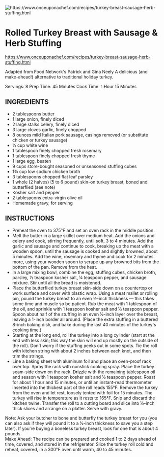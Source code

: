 ![https://www.onceuponachef.com/recipes/turkey-breast-sausage-herb-stuffing.html
](/images/Stuffed-Turkey-Breast-Sausage-2.webp)

# Rolled Turkey Breast with Sausage & Herb Stuffing
https://www.onceuponachef.com/recipes/turkey-breast-sausage-herb-stuffing.html

Adapted from Food Network's Patrick and Gina Neely
A delicious (and make-ahead!) alternative to traditional holiday turkey.

Servings: 8
Prep Time: 45 Minutes
Cook Time: 1 Hour 15 Minutes

## INGREDIENTS
- 2 tablespoons butter
- 1 large onion, finely diced
- 2 large stalks celery, finely diced
- 3 large cloves garlic, finely chopped
- 8 ounces mild Italian pork sausage, casings removed (or substitute chicken or turkey sausage)
- ½ cup white wine
- 1 tablespoon finely chopped fresh rosemary
- 1 tablespoon finely chopped fresh thyme
- 1 large egg, beaten
- 9 cups store-bought seasoned or unseasoned stuffing cubes
- 1¾ cup low sodium chicken broth
- 3 tablespoons chopped flat leaf parsley
- 1 whole (2 halves) (5 to 6 pound) skin-on turkey breast, boned and butterflied (see note)
- Kosher salt and pepper
- 2 tablespoons extra-virgin olive oil
- Homemade gravy, for serving

## INSTRUCTIONS
- Preheat the oven to 375°F and set an oven rack in the middle position.
- Melt the butter in a large skillet over medium heat. Add the onions and celery and cook, stirring frequently, until soft, 3 to 4 minutes. Add the garlic and sausage and continue to cook, breaking up the meat with a wooden spoon, until the sausage is cooked and slightly browned, about 5 minutes. Add the wine, rosemary and thyme and cook for 2 minutes more, using your wooden spoon to scrape up any browned bits from the bottom of the pan. Remove from the heat.
- In a large mixing bowl, combine the egg, stuffing cubes, chicken broth, parsley, ½ teaspoon kosher salt, ¼ teaspoon pepper, and sausage mixture. Stir until all the bread is moistened.
- Place the butterflied turkey breast skin-side down on a countertop or work surface and cover with plastic wrap. Using a meat mallet or rolling pin, pound the turkey breast to an even ½-inch thickness — this takes some time and muscle so be patient. Rub the meat with 1 tablespoon of the oil, and sprinkle with 1 teaspoon kosher salt and ½ teaspoon pepper. Spoon about half of the stuffing in an even ½-inch layer over the breast, leaving a 1-inch border all around. (Place the extra stuffing in a buttered 8-inch baking dish, and bake during the last 40 minutes of the turkey's cooking time.)
- Starting at the long end, roll the turkey into a long cylinder (start at the end with less skin; this way the skin will end up mostly on the outside of the roll). Don't worry if the stuffing peeks out in some spots. Tie the roll with kitchen string with about 2 inches between each knot, and then trim the strings.
- Line a baking sheet with aluminum foil and place an oven-proof rack over top. Spray the rack with nonstick cooking spray. Place the turkey seam-side down on the rack. Drizzle with the remaining tablespoon oil and season with 1 teaspoon kosher salt and ½ teaspoon pepper. Roast for about 1 hour and 15 minutes, or until an instant-read thermometer inserted into the thickest part of the roll reads 155°F. Remove the turkey from the oven and let rest, loosely tented with foil for 15 minutes. The turkey will rise in temperature as it rests to 165°F. Snip and discard the kitchen twine. Transfer the roll to a cutting board and slice into ½-inch thick slices and arrange on a platter. Serve with gravy.  
  
Note: Ask your butcher to bone and butterfly the turkey breast for you (you can also ask if they will pound it to a ½-inch thickness to save you a step later). If you're buying a boneless turkey breast, look for one that is about 4 pounds.  
Make Ahead: The recipe can be prepared and cooked 1 to 2 days ahead of time, covered, and stored in the refrigerator. Slice the turkey roll cold and reheat, covered, in a 300°F oven until warm, 40 to 45 minutes.
